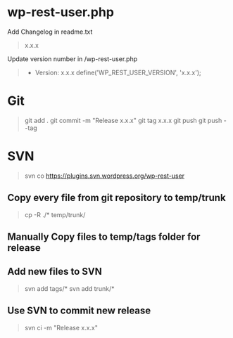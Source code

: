# wp-rest-user.php

Add Changelog in readme.txt

> x.x.x

Update version number in /wp-rest-user.php

> * Version:           x.x.x
> define('WP_REST_USER_VERSION', 'x.x.x');

# Git

> git add .
> git commit -m "Release x.x.x"
> git tag x.x.x
> git push
> git push --tag

# SVN

> svn co https://plugins.svn.wordpress.org/wp-rest-user
## Copy every file from git repository to temp/trunk
> cp -R ./* temp/trunk/
## Manually Copy files to temp/tags folder for release
## Add new files to SVN
> svn add tags/*
> svn add trunk/*
## Use SVN to commit new release
> svn ci -m "Release x.x.x"